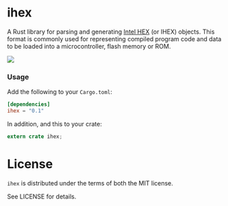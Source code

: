 ihex
====

A Rust library for parsing and generating [Intel HEX](https://en.wikipedia.org/wiki/Intel_HEX) 
(or IHEX) objects. This format is commonly used for representing compiled program code
and data to be loaded into a microcontroller, flash memory or ROM.

[![](http://meritbadge.herokuapp.com/regex)](https://crates.io/crates/ihex)

### Usage

Add the following to your `Cargo.toml`:

```toml
[dependencies]
ihex = "0.1"
```

In addition, and this to your crate:

```rust
extern crate ihex;
```

# License

`ihex` is distributed under the terms of both the MIT license.

See LICENSE for details.

